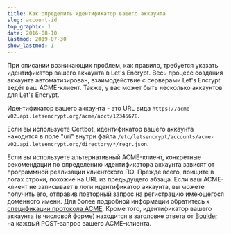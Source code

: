 ```yaml
---
title: Как определить идентификатор вашего аккаунта
slug: account-id
top_graphic: 1
date: 2016-08-10
lastmod: 2019-07-30
show_lastmod: 1
---
```



При описании возникающих проблем, как правило, требуется указать идентификатор вашего аккаунта в Let's Encrypt. Весь процесс создания аккаунта автоматизирован, взаимодействие с серверами Let's Encrypt ведёт ваш ACME-клиент. Также, у вас может быть несколько аккаунтов для Let's Encrypt.

Идентификатор вашего аккаунта - это URL вида `https://acme-v02.api.letsencrypt.org/acme/acct/12345678`.

Если вы используете Certbot, идентификатор вашего аккаунта находится в поле "uri" внутри файла `/etc/letsencrypt/accounts/acme-v02.api.letsencrypt.org/directory/*/regr.json`.

Если вы используете альтернативный ACME-клиент, конкретные рекомендации по определению идентификатора аккаунта зависят от программной реализации клиентского ПО. Прежде всего, поищите в логах строки, похожие на URL из предыдущего абзаца. Если ваш ACME-клиент не записывает в логи идентификатор аккаунта, вы можете получить его, отправив повторный запрос на регистрацию имеющегося доменного имени. Для более подробной информации обратитесь к [спецификации протокола ACME](https://tools.ietf.org/html/rfc8555#section-7.3). Кроме того, идентификатор вашего аккаунта (в числовой форме) находится в заголовке ответа от [Boulder](https://github.com/letsencrypt/boulder) на каждый POST-запрос вашего ACME-клиента.
